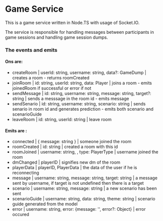 # Game Service

This is a game service written in Node.TS with usage of Socket.IO.

The service is responsible for handling messages between participants in game sessions and handling game session dumps.

### The events and emits

#### Ons are: 
- createRoom    | userId: string, username: string, data?: GameDump                 | creates a room - returns roomCreated
- joinRoom      | id: string, userId: string, data: Player                          | joins a room - emits joinedRoom if successful or error if not
- sendMessage   | id: string, username: string, message: string, target?: string    | sends a messsage in the room id - emits message
- sendSenario   | id: string, username: string, scenario: string                    | sends senario in room id and generates prediction - emits both scenario and scenarioGuide
- leaveRoom     | id: string, userId: string                                        | leave room

#### Emits are : 
- connected     | { message: string }                                       | someone joined the room
- roomCreated   | id: string                                                | created a room with this id
- roomJoined    | username: string, , type: PlayerType                      | username joined the room
- dmChanged     | playerID                                                  | signifies new dm of the room
- playerData    | playerID, PlayerData                                      | the data of the user if he is reconnecting
- message       | username: string, message: string, target: string         | a message sent by username, if target is not undefined then there is a target
- scenario      | username: string, message: string                         | a new scenario has been sent
- scenarioGuide | username: string, data: string, theme: string             | scenario guide generated from the model
- error         | username: string, error: {message: '', error?: Object}    | error occured